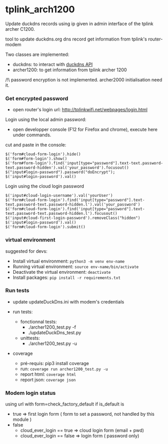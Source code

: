 # tplink_arch1200

Update duckdns records using ip given in admin interface of the tplink archer C1200.

tool to update duckdns.org dns record get information from tplink's router-modem

Two classes are implemented:
- duckdns: to interact with [duckdns API](https://www.duckdns.org/spec.jsp)
- archer1200: to get information from tplink archer 1200

/!\ password encryption is not implemented. archer2000 initialisation need it.

### Get encrypted password
* open router's login url: http://tplinkwifi.net/webpages/login.html
  
Login using the local admin password:

* open developper console (F12 for Firefox and chrome), execute here under commands. 

 cut and paste in the console:
```
$('form#cloud-form-login').hide()
$('form#form-login').show()
$('form#form-login').find('input[type="password"].text-text.password-text.password-hidden').val('your_password').focusout()
$("input#login-password").password("doEncrypt");
$('input#login-password').val()
```
Login using the cloud login password
```
$('input#cloud-login-username').val('yourUser')
$('form#cloud-form-login').find('input[type="password"].text-text.password-text.password-hidden.l').val('your_password')
$('form#cloud-form-login').find('input[type="password"].text-text.password-text.password-hidden.l').focusout()
$('input#cloud-first-login-password').removeClass("hidden")
$('input#login-password').val()
$('form#cloud-form-login').submit()
```

### virtual environment
suggested for devs:
* Install virtual environment: `python3 -m venv env-name`
* Running virtual environment: `source env-name/bin/activate`
* Deactivate the virtual environment: `deactivate`
* Install packages: `pip install -r requirements.txt`

### Run tests
* update updateDuckDns.ini with modem's credentials
* run tests: 
  * fonctionnal tests:
    * ./archer1200_test.py -f
    * ./updateDuckDns_test.py
  * unittests: 
    * ./archer1200_test.py -u

* coverage
  * pré-requis: pip3 install coverage
  * run: `coverage run archer1200_test.py -u`
  * report html: `coverage html`
  * report json: `coverage json`

### Modem login status

using url with form=check_factory_default
if is_default is 
* true => first login form ( form to set a password, not handled by this module )
* false 
  * cloud_ever_login == true => cloud login form (email + pwd)
  * cloud_ever_login == false => login form ( password only)